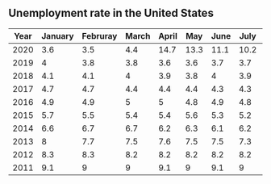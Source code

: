 ## Unemployment rate in the United States

|Year|January|Februray|March|April|May|June|July|August|September|October|November|December|
| ------------- | ------------- |------------- | ------------- |------------- | ------------- | ------------- | ------------- |------------- | ------------- |------------- | ------------- |------------- |
|2020|3.6|3.5|4.4|14.7|13.3|11.1|10.2|8.4|7.9|6.9
|2019|4|3.8|3.8|3.6|3.6|3.7|3.7|3.7|3.5|3.6|3.5|3.5
|2018|4.1|4.1|4|3.9|3.8|4|3.9|3.8|3.7|3.8|3.7|3.9
|2017|4.7|4.7|4.4|4.4|4.4|4.3|4.3|4.4|4.2|4.1|4.2|4.1
|2016|4.9|4.9|5|5|4.8|4.9|4.8|4.9|5|4.9|4.7|4.7
|2015|5.7|5.5|5.4|5.4|5.6|5.3|5.2|5.1|5|5|5.1|5
|2014|6.6|6.7|6.7|6.2|6.3|6.1|6.2|6.1|5.9|5.7|5.8|5.6
|2013|8|7.7|7.5|7.6|7.5|7.5|7.3|7.2|7.2|7.2|6.9|6.7
|2012|8.3|8.3|8.2|8.2|8.2|8.2|8.2|8.1|7.8|7.8|7.7|7.9
|2011|9.1|9|9|9.1|9|9.1|9|9|9|8.8|8.6|8.5
